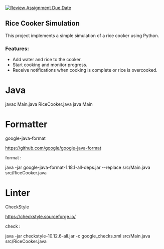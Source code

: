 [![Review Assignment Due Date](https://classroom.github.com/assets/deadline-readme-button-24ddc0f5d75046c5622901739e7c5dd533143b0c8e959d652212380cedb1ea36.svg)](https://classroom.github.com/a/PHq8Kfj_)

## Rice Cooker Simulation

This project implements a simple simulation of a rice cooker using Python.

### Features:

- Add water and rice to the cooker.
- Start cooking and monitor progress.
- Receive notifications when cooking is complete or rice is overcooked.

# Java

javac Main.java RiceCooker.java
java Main

# Formatter

google-java-format

https://github.com/google/google-java-format

format : 

java -jar google-java-format-1.18.1-all-deps.jar --replace src/Main.java src/RiceCooker.java


# Linter

CheckStyle

https://checkstyle.sourceforge.io/

check :

java -jar checkstyle-10.12.6-all.jar -c google_checks.xml src/Main.java src/RiceCooker.java
